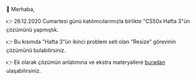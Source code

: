 🚀 Merhaba, 

👉  26.12.2020 Cumartesi günü katılımcılarımızla birlikte "CS50x Hafta 3"ün çözümünü yapmıştık. 

👉 Bu kısımda "Hafta 3"ün ikinci problem seti olan "Resize" görevinin çözümünü bulabilirsiniz.

👉 Ek olarak çözümün anlatımına ve ekstra materyallere [buradan](https://youtu.be/gzFWviW34eQ) ulaşabilirsiniz.

